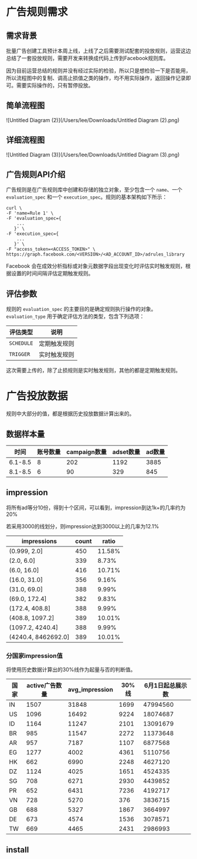 # 广告规则需求

## 需求背景

批量广告创建工具预计本周上线，上线了之后需要测试配套的投放规则，运营这边总结了一套投放规则，需要开发来转换成代码上传到Facebook规则库。

因为目前运营总结的规则并没有经过实际的检验，所以只是想检验一下是否能用，所以流程图中的复制、调高止损值之类的操作，均不用实际操作，返回操作记录即可。需要实际操作的，只有暂停投放。



## 简单流程图

![Untitled Diagram (2)](/Users/lee/Downloads/Untitled Diagram (2).png)

## 详细流程图

![Untitled Diagram (3)](/Users/lee/Downloads/Untitled Diagram (3).png)

## 广告规则API介绍

广告规则是在广告规则库中创建和存储的独立对象，至少包含一个 `name`、一个 `evaluation_spec` 和一个 `execution_spec`。规则的基本架构如下所示：

```
curl \
-F 'name=Rule 1' \
-F 'evaluation_spec={
    ...
   }' \
-F 'execution_spec={
    ...
   }' \
-F "access_token=<ACCESS_TOKEN>" \
https://graph.facebook.com/<VERSION>/<AD_ACCOUNT_ID>/adrules_library
```

Facebook 会在成效分析指标或对象元数据字段出现变化时评估实时触发规则，根据设置的时间间隔评估定期触发规则。



## 评估参数

规则的 `evaluation_spec` 的主要目的是确定规则执行操作的对象。`evaluation_type` 用于确定评估方法的类型，包含下列选项：

| 评估类型   | 说明         |
| ---------- | ------------ |
| `SCHEDULE` | 定期触发规则 |
| `TRIGGER`  | 实时触发规则 |



这次需要上传的，除了止损规则是实时触发规则，其他的都是定期触发规则。











# 广告投放数据

规则中大部分的值，都是根据历史投放数据计算出来的。



## 数据样本量

| 时间    | 账号数量 | campaign数量 | adset数量 | ad数量 |
| ------- | -------- | ------------ | --------- | ------ |
| 6.1-8.5 | 8        | 202          | 1192      | 3885   |
| 8.1-8.5 | 6        | 90           | 329       | 845    |



## impression

将所有ad等分10份，得到十个区间，可以看到，impression到达1k+的几率约为20%

若采用3000的线划分，则impression达到3000以上的几率为12.1%

| impressions         | count | ratio  |
| ------------------- | ----- | ------ |
| (0.999, 2.0]        | 450   | 11.58% |
| (2.0, 6.0]          | 339   | 8.73%  |
| (6.0, 16.0]         | 416   | 10.71% |
| (16.0, 31.0]        | 356   | 9.16%  |
| (31.0, 69.0]        | 388   | 9.99%  |
| (69.0, 172.4]       | 382   | 9.83%  |
| (172.4, 408.8]      | 388   | 9.99%  |
| (408.8, 1097.2]     | 389   | 10.01% |
| (1097.2, 4240.4]    | 388   | 9.99%  |
| (4240.4, 8462692.0] | 389   | 10.01% |

### 分国家impression值

将使用历史数据计算出的30%线作为起量与否的判断值。

| 国家 | active广告数量 | avg_impression | 30%线 | 6月1日起总展示数 |
| ---- | -------------- | -------------- | ----- | ---------------- |
| IN   | 1507           | 31848          | 1699  | 47994560         |
| US   | 1096           | 16492          | 9224  | 18074687         |
| ID   | 1164           | 11247          | 2101  | 13091679         |
| BR   | 985            | 11547          | 2272  | 11373648         |
| AR   | 957            | 7187           | 1107  | 6877568          |
| EG   | 1277           | 4002           | 4361  | 5110756          |
| HK   | 662            | 6990           | 2248  | 4627120          |
| DZ   | 1124           | 4025           | 1651  | 4524335          |
| SG   | 708            | 6271           | 2930  | 4439852          |
| PR   | 652            | 6431           | 7236  | 4192717          |
| VN   | 728            | 5270           | 376   | 3836715          |
| GB   | 688            | 5327           | 1867  | 3664997          |
| DE   | 673            | 4574           | 1536  | 3078571          |
| TW   | 669            | 4465           | 2431  | 2986993          |

## install

